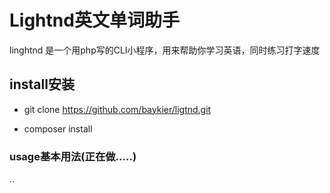 **Lightnd**英文单词助手
===================

linghtnd 是一个用php写的CLI小程序，用来帮助你学习英语，同时练习打字速度

## install安装

* git clone https://github.com/baykier/ligtnd.git

* composer install

### usage基本用法(正在做.....)

..

